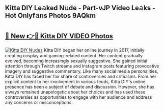 ## Kitta DIY Le𝚊ked N𝚞de - Part-vJP Video Le𝚊ks - Hot Onlyf𝚊ns Photos 9AQkm

# <h2><a href="http://ab83612.deff.icu/?id=Kitta+DIY">🔗 New 👉🔴 Kitta DIY VIDEO Photos</a></h2>

[![Kitta DIY N𝚞des](https://i.imgur.com/rIISA9y.gif)](http://ab83612.deff.icu/?id=Kitta+DIY)
Kitta DIY began her online journey in 2017, initially creating cosplay and gaming-related content. Her content gradually evolved, becoming increasingly sexually suggestive. She gained initial attention through Twitch streams and Instagram posts featuring provocative imagery and suggestive commentary. Like many social media personalities, Kitta DIY has faced her fair share of controversies and criticisms. From her explicit content to her involvement in various feuds, Kitta DIY's online presence has been a subject of debate and discussion. However, she has always remained unapologetic about her choices and has used these controversies as opportunities to engage with her audience and address any concerns or misconceptions.
